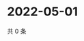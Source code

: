 # 2022-05-01

共 0 条

<!-- BEGIN WEIBO -->
<!-- 最后更新时间 Sun May 01 2022 11:38:32 GMT+0800 (China Standard Time) -->

<!-- END WEIBO -->
